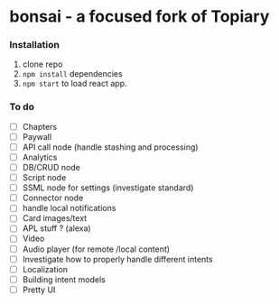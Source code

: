 # bonsai - a focused fork of Topiary

### Installation

1.  clone repo
2.  `npm install` dependencies
3.  `npm start` to load react app.

### To do
* [ ] Chapters
* [ ] Paywall
* [ ] API call node (handle stashing and processing)
* [ ] Analytics
* [ ] DB/CRUD node
* [ ] Script node
* [ ] SSML node for settings (investigate standard)
* [ ] Connector node
* [ ] handle local notifications
* [ ] Card images/text
* [ ] APL stuff ? (alexa)
* [ ] Video
* [ ] Audio player (for remote /local content)
* [ ] Investigate how to properly handle different intents
* [ ] Localization
* [ ] Building intent models
* [ ] Pretty UI
